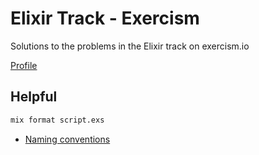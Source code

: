 # Elixir Track - Exercism

Solutions to the problems in the Elixir track on exercism.io 

[Profile](https://exercism.io/profiles/numberMumbler)

## Helpful

```bash
mix format script.exs
```

- [Naming conventions](https://github.com/elixir-lang/elixir/blob/master/lib/elixir/pages/Naming%20Conventions.md)
